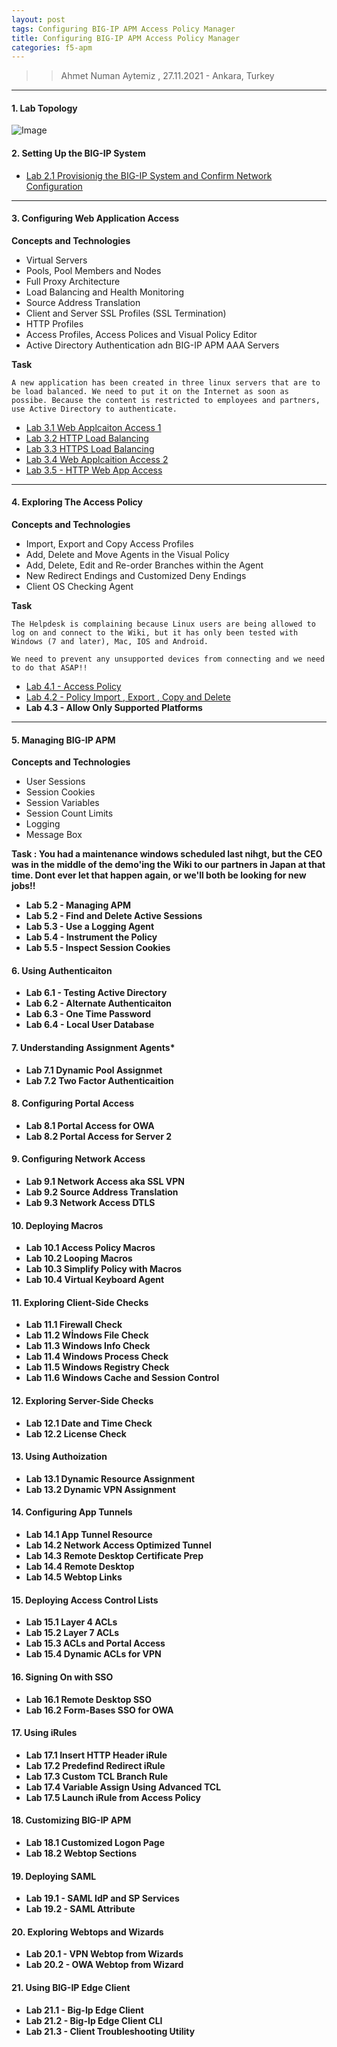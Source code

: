 ```yaml
---
layout: post
tags: Configuring BIG-IP APM Access Policy Manager 
title: Configuring BIG-IP APM Access Policy Manager 
categories: f5-apm
---
```


>> Ahmet Numan Aytemiz , 27.11.2021 - Ankara, Turkey

---

#### 1. Lab Topology

![Image](/img/apm-lab.png)


#### 2. Setting Up the BIG-IP System

- [Lab 2.1 Provisionig the BIG-IP System and Confirm Network Configuration](https://ahmetnuman.github.io/f5-bigip/f5-apm/2022/05/18/provisioning-bigip.html)

---

#### 3. Configuring Web Application Access

**Concepts and Technologies**

- Virtual Servers
- Pools, Pool Members and Nodes
- Full Proxy Architecture
- Load Balancing and Health Monitoring
- Source Address Translation
- Client and Server SSL Profiles (SSL Termination)
- HTTP Profiles
- Access Profiles, Access Polices and Visual Policy Editor
- Active Directory Authentication adn BIG-IP APM AAA Servers 

**Task**

`A new application has been created in three linux servers that are to be load balanced. We need to put it on the Internet as soon as possibe. Because the content is restricted to employees and partners, use Active Directory to authenticate.`

  - [ Lab 3.1 Web Applcaiton Access 1](https://ahmetnuman.github.io/f5-bigip/f5-apm/2022/05/19/web-application-access-1.html)  
  - [ Lab 3.2 HTTP Load Balancing](https://ahmetnuman.github.io/f5-bigip/f5-apm/2022/05/22/http-load-balancing.html)  
  - [ Lab 3.3 HTTPS Load Balancing](https://ahmetnuman.github.io/f5-bigip/f5-apm/2022/05/22/https-load-balancing.html)
  - [ Lab 3.4 Web Applcaition Access 2](https://ahmetnuman.github.io/f5-bigip/f5-apm/2022/05/23/web-application-access-two.html)
  - [ Lab 3.5 - HTTP Web App Access](https://ahmetnuman.github.io/f5-bigip/f5-apm/2022/05/24/http-web-app-access.html)

---

#### 4. Exploring The Access Policy

**Concepts and Technologies**

- Import, Export and Copy Access Profiles
- Add, Delete and Move Agents in the Visual Policy
- Add, Delete, Edit and Re-order Branches within the Agent
- New Redirect Endings and Customized Deny Endings
- Client OS Checking Agent

**Task**

`The Helpdesk is complaining because Linux users are being allowed to log on and connect to the Wiki, but it has only been tested with Windows (7 and later), Mac, IOS and Android.`

`We need to prevent any unsupported devices from connecting and we need to do that ASAP!!`

  - [ Lab 4.1 - Access Policy](https://ahmetnuman.github.io/f5-bigip/f5-apm/2022/05/24/access-policy.html)
  - [ Lab 4.2 - Policy Import , Export , Copy and Delete](https://ahmetnuman.github.io/f5-bigip/f5-apm/2022/05/24/policy-import-export-copy-date.html)
  - **Lab 4.3 - Allow Only Supported Platforms**

---  

#### 5. Managing BIG-IP APM

**Concepts and Technologies**

  - User Sessions
  - Session Cookies
  - Session Variables
  - Session Count Limits
  - Logging
  - Message Box

**Task : You had a maintenance windows scheduled last nihgt, but the CEO was in the middle of the demo'ing the Wiki to our partners in Japan at that time. Dont ever let that happen again, or we'll both be looking for new jobs!!**  


  - **Lab 5.2 - Managing APM**    
  - **Lab 5.2 - Find and Delete Active Sessions**    
  - **Lab 5.3 - Use a Logging Agent**    
  - **Lab 5.4 - Instrument the Policy**    
  - **Lab 5.5 - Inspect Session Cookies**
#### 6. Using Authenticaiton
  - **Lab 6.1 - Testing Active Directory**      
  - **Lab 6.2 - Alternate Authenticaiton**      
  - **Lab 6.3 - One Time Password**      
  - **Lab 6.4 - Local User Database**
#### 7. Understanding Assignment Agents*
  - **Lab 7.1 Dynamic Pool Assignmet**
  - **Lab 7.2 Two Factor Authenticaition**
#### 8. Configuring Portal Access
  - **Lab 8.1 Portal Access for OWA**       
  - **Lab 8.2 Portal Access for Server 2**
#### 9. Configuring Network Access
  - **Lab 9.1 Network Access aka SSL VPN**
  - **Lab 9.2 Source Address Translation**
  - **Lab 9.3 Network Access DTLS**
#### 10. Deploying Macros
  - **Lab 10.1 Access Policy Macros**
  - **Lab 10.2 Looping Macros**
  - **Lab 10.3 Simplify Policy with Macros**
  - **Lab 10.4 Virtual Keyboard Agent**
#### 11. Exploring Client-Side Checks
  - **Lab 11.1 Firewall Check**
  - **Lab 11.2 Wİndows File Check**
  - **Lab 11.3 Windows Info Check**
  - **Lab 11.4 Windows Process Check**
  - **Lab 11.5 Windows Registry Check**
  - **Lab 11.6 Windows Cache and Session Control**
#### 12. Exploring Server-Side Checks
  - **Lab 12.1 Date and Time Check**
  - **Lab 12.2 License Check**
#### 13. Using Authoization
  - **Lab 13.1 Dynamic Resource Assignment**
  - **Lab 13.2 Dynamic VPN Assignment**
#### 14. Configuring App Tunnels
  - **Lab 14.1 App Tunnel Resource**
  - **Lab 14.2 Network Access Optimized Tunnel**
  - **Lab 14.3 Remote Desktop Certificate Prep**
  - **Lab 14.4 Remote Desktop**
  - **Lab 14.5 Webtop Links**
#### 15. Deploying Access Control Lists
  - **Lab 15.1 Layer 4 ACLs**
  - **Lab 15.2 Layer 7 ACLs**
  - **Lab 15.3 ACLs and Portal Access**
  - **Lab 15.4 Dynamic ACLs for VPN**
#### 16. Signing On with SSO
  - **Lab 16.1 Remote Desktop SSO**
  - **Lab 16.2 Form-Bases SSO for OWA**
#### 17. Using iRules
  - **Lab 17.1 Insert HTTP Header iRule**
  - **Lab 17.2 Predefind Redirect iRule**
  - **Lab 17.3 Custom TCL Branch Rule**
  - **Lab 17.4 Variable Assign Using Advanced TCL**
  - **Lab 17.5 Launch iRule from Access Policy**
#### 18. Customizing BIG-IP APM
  - **Lab 18.1 Customized Logon Page**
  - **Lab 18.2 Webtop Sections**   
#### 19. Deploying SAML
  - **Lab 19.1 - SAML IdP and SP Services**  
  - **Lab 19.2 - SAML Attribute**  
#### 20. Exploring Webtops and Wizards
  - **Lab 20.1 - VPN Webtop from Wizards**  
  - **Lab 20.2 - OWA Webtop from Wizard**
#### 21. Using BIG-IP Edge Client
  - **Lab 21.1 - Big-Ip Edge Client**    
  - **Lab 21.2 - Big-Ip Edge Client CLI**    
  - **Lab 21.3 - Client Troubleshooting Utility**
 
